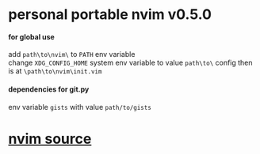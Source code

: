 # personal portable nvim v0.5.0
#### for global use
add `path\to\nvim\` to `PATH` env variable<br>
change `XDG_CONFIG_HOME` system env variable to value `path\to\` config then is at `\path\to\nvim\init.vim`<br>

#### dependencies for git.py
env variable `gists` with value `path/to/gists`<br>

# [nvim source](https://github.com/neovim/neovim)
